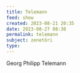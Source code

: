```yaml
---
title: Telemann
feed: show
created: 2023-08-21 20:35
date: 2023-08-27 08:38
permalink: telemann
subject: zenetöri
type: 
---
```


Georg Philipp Telemann